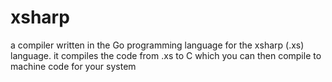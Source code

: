 # xsharp
a compiler written in the Go programming language for the xsharp (.xs) language. it compiles the code from .xs to C which you can then compile to machine code for your system

